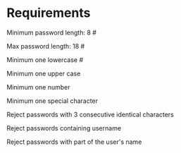 Requirements
============

Minimum password length: 8 #

Max password length: 18 #

Minimum one lowercase #

Minimum one upper case 

Minimum one number 

Minimum one special character 

Reject passwords with 3 consecutive identical characters 

Reject passwords containing username 

Reject passwords with part of the user's name
